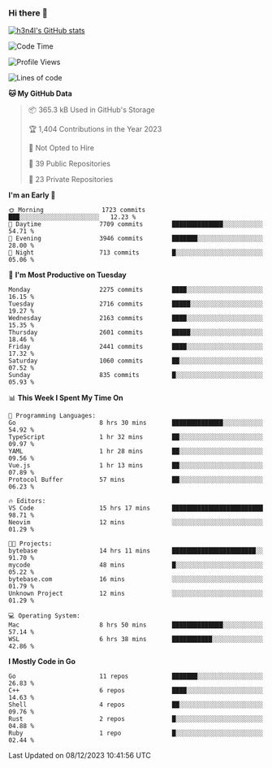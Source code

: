 ### Hi there 👋

[![h3n4l's GitHub stats](https://github-readme-stats.vercel.app/api?username=h3n4l&count_private=true&show_icons=true&theme=radical)](https://github.com/h3n4l/github-readme-stats)

<!--START_SECTION:waka-->
![Code Time](http://img.shields.io/badge/Code%20Time-1%2C763%20hrs%201%20min-blue)

![Profile Views](http://img.shields.io/badge/Profile%20Views-1-blue)

![Lines of code](https://img.shields.io/badge/From%20Hello%20World%20I%27ve%20Written-3.7%20million%20lines%20of%20code-blue)

**🐱 My GitHub Data** 

> 📦 365.3 kB Used in GitHub's Storage 
 > 
> 🏆 1,404 Contributions in the Year 2023
 > 
> 🚫 Not Opted to Hire
 > 
> 📜 39 Public Repositories 
 > 
> 🔑 23 Private Repositories 
 > 
**I'm an Early 🐤** 

```text
🌞 Morning                1723 commits        ███░░░░░░░░░░░░░░░░░░░░░░   12.23 % 
🌆 Daytime                7709 commits        ██████████████░░░░░░░░░░░   54.71 % 
🌃 Evening                3946 commits        ███████░░░░░░░░░░░░░░░░░░   28.00 % 
🌙 Night                  713 commits         █░░░░░░░░░░░░░░░░░░░░░░░░   05.06 % 
```
📅 **I'm Most Productive on Tuesday** 

```text
Monday                   2275 commits        ████░░░░░░░░░░░░░░░░░░░░░   16.15 % 
Tuesday                  2716 commits        █████░░░░░░░░░░░░░░░░░░░░   19.27 % 
Wednesday                2163 commits        ████░░░░░░░░░░░░░░░░░░░░░   15.35 % 
Thursday                 2601 commits        █████░░░░░░░░░░░░░░░░░░░░   18.46 % 
Friday                   2441 commits        ████░░░░░░░░░░░░░░░░░░░░░   17.32 % 
Saturday                 1060 commits        ██░░░░░░░░░░░░░░░░░░░░░░░   07.52 % 
Sunday                   835 commits         █░░░░░░░░░░░░░░░░░░░░░░░░   05.93 % 
```


📊 **This Week I Spent My Time On** 

```text
💬 Programming Languages: 
Go                       8 hrs 30 mins       ██████████████░░░░░░░░░░░   54.92 % 
TypeScript               1 hr 32 mins        ██░░░░░░░░░░░░░░░░░░░░░░░   09.97 % 
YAML                     1 hr 28 mins        ██░░░░░░░░░░░░░░░░░░░░░░░   09.56 % 
Vue.js                   1 hr 13 mins        ██░░░░░░░░░░░░░░░░░░░░░░░   07.89 % 
Protocol Buffer          57 mins             ██░░░░░░░░░░░░░░░░░░░░░░░   06.23 % 

🔥 Editors: 
VS Code                  15 hrs 17 mins      █████████████████████████   98.71 % 
Neovim                   12 mins             ░░░░░░░░░░░░░░░░░░░░░░░░░   01.29 % 

🐱‍💻 Projects: 
bytebase                 14 hrs 11 mins      ███████████████████████░░   91.70 % 
mycode                   48 mins             █░░░░░░░░░░░░░░░░░░░░░░░░   05.22 % 
bytebase.com             16 mins             ░░░░░░░░░░░░░░░░░░░░░░░░░   01.79 % 
Unknown Project          12 mins             ░░░░░░░░░░░░░░░░░░░░░░░░░   01.29 % 

💻 Operating System: 
Mac                      8 hrs 50 mins       ██████████████░░░░░░░░░░░   57.14 % 
WSL                      6 hrs 38 mins       ███████████░░░░░░░░░░░░░░   42.86 % 
```

**I Mostly Code in Go** 

```text
Go                       11 repos            ███████░░░░░░░░░░░░░░░░░░   26.83 % 
C++                      6 repos             ████░░░░░░░░░░░░░░░░░░░░░   14.63 % 
Shell                    4 repos             ██░░░░░░░░░░░░░░░░░░░░░░░   09.76 % 
Rust                     2 repos             █░░░░░░░░░░░░░░░░░░░░░░░░   04.88 % 
Ruby                     1 repo              █░░░░░░░░░░░░░░░░░░░░░░░░   02.44 % 
```




 Last Updated on 08/12/2023 10:41:56 UTC
<!--END_SECTION:waka-->

